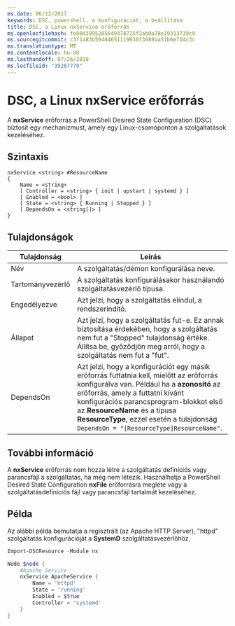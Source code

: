 ```yaml
---
ms.date: 06/12/2017
keywords: DSC, powershell, a konfigurációt, a beállítása
title: DSC, a Linux nxService erőforrás
ms.openlocfilehash: fe8043995205649378725f2ab0a78e19313739c9
ms.sourcegitcommit: c3f1a83b59484651119630f3089aa51b6e7d4c3c
ms.translationtype: MT
ms.contentlocale: hu-HU
ms.lasthandoff: 07/26/2018
ms.locfileid: "39267779"
---
```

# <a name="dsc-for-linux-nxservice-resource"></a>DSC, a Linux nxService erőforrás

A **nxService** erőforrás a PowerShell Desired State Configuration (DSC) biztosít egy mechanizmust, amely egy Linux-csomóponton a szolgáltatások kezeléséhez.

## <a name="syntax"></a>Szintaxis

```
nxService <string> #ResourceName
{
    Name = <string>
    [ Controller = <string> { init | upstart | systemd } ]
    [ Enabled = <bool> ]
    [ State = <string> { Running | Stopped } ]
    [ DependsOn = <string[]> ]
}
```

## <a name="properties"></a>Tulajdonságok

| Tulajdonság | Leírás |
|---|---|
| Név| A szolgáltatás/démon konfigurálása neve.|
| Tartományvezérlő| A szolgáltatás konfigurálásakor használandó szolgáltatásvezérlő típusa.|
| Engedélyezve| Azt jelzi, hogy a szolgáltatás elindul, a rendszerindító.|
| Állapot| Azt jelzi, hogy a szolgáltatás fut-e. Ez annak biztosítása érdekében, hogy a szolgáltatás nem fut a "Stopped" tulajdonság értéke. Állítsa be, győződjön meg arról, hogy a szolgáltatás nem fut a "fut".|
| DependsOn | Azt jelzi, hogy a konfigurációt egy másik erőforrás futtatnia kell, mielőtt az erőforrás konfigurálva van. Például ha a **azonosító** az erőforrás, amely a futtatni kívánt konfigurációs parancsprogram-blokkot első az **ResourceName** és a típusa **ResourceType**, ezzel esetén a tulajdonság `DependsOn = "[ResourceType]ResourceName"`.|

## <a name="additional-information"></a>További információ

A **nxService** erőforrás nem hozza létre a szolgáltatás definíciós vagy parancsfájl a szolgáltatás, ha még nem létezik. Használhatja a PowerShell Desired State Configuration **nxFile** erőforrásra megléte vagy a szolgáltatásdefiníciós fájl vagy parancsfájl tartalmát kezeléséhez.

## <a name="example"></a>Példa

Az alábbi példa bemutatja a regisztrált (az Apache HTTP Server), "httpd" szolgáltatás konfigurációját a **SystemD** szolgáltatásvezérlőhöz.

```powershell
Import-DSCResource -Module nx

Node $node {
    #Apache Service
    nxService ApacheService {
        Name = 'httpd'
        State = 'running'
        Enabled = $true
        Controller = 'systemd'
    }
}
```